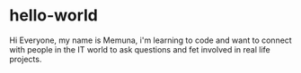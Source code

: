 # hello-world

Hi Everyone, my name is Memuna, i'm learning to code and want to connect with people in the IT world to ask questions and fet involved in real life projects.
